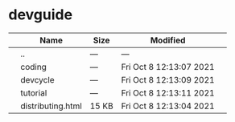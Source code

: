 # devguide

<table><thead><tr class="header"><th></th><th>Name</th><th>Size</th><th>Modified</th><th></th></tr></thead><tbody><tr class="odd"><td></td><td><span class="goup">..</span></td><td>—</td><td>—</td><td></td></tr><tr class="even"><td></td><td><span class="name">coding</span></td><td>—</td><td>Fri Oct 8 12:13:07 2021</td><td></td></tr><tr class="odd"><td></td><td><span class="name">devcycle</span></td><td>—</td><td>Fri Oct 8 12:13:09 2021</td><td></td></tr><tr class="even"><td></td><td><span class="name">tutorial</span></td><td>—</td><td>Fri Oct 8 12:13:11 2021</td><td></td></tr><tr class="odd"><td></td><td><span class="name">distributing.html</span></td><td>15 KB</td><td>Fri Oct 8 12:13:04 2021</td><td></td></tr></tbody></table>
